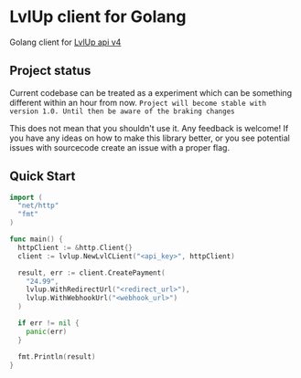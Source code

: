 # LvlUp client for Golang

Golang client for [LvlUp api v4](https://api.lvlup.pro/v4/redoc)

## Project status

Current codebase can be treated as a experiment which can be something different within an hour from now. `Project will become stable with version 1.0. Until then be aware of the braking changes`

This does not mean that you shouldn't use it. Any feedback is welcome! If you have any ideas on how to make this library better, or you see potential issues with sourcecode create an issue with a proper flag.

## Quick Start

```go
import (
  "net/http"
  "fmt"
)

func main() {
  httpClient := &http.Client{}
  client := lvlup.NewLvlCLient("<api_key>", httpClient)

  result, err := client.CreatePayment(
    "24.99",
    lvlup.WithRedirectUrl("<redirect_url>"),
    lvlup.WithWebhookUrl("<webhook_url>")
  )

  if err != nil {
    panic(err)
  }

  fmt.Println(result)
}
```
